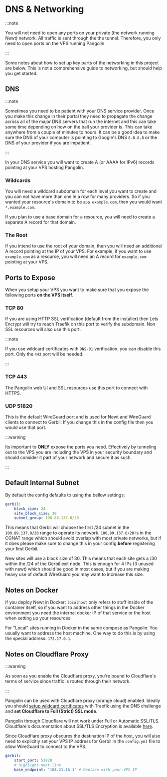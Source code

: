 # DNS & Networking

:::note

You will not need to open any ports on your private (the network running Newt) network. All traffic is sent through the the tunnel. Therefore, you only need to open ports on the VPS running Pangolin.

:::

Some notes about how to set up key parts of the networking in this project are below. This is not a comprehensive guide to networking, but should help you get started.

## DNS

:::note

Sometimes you need to be patient with your DNS service provider. Once you make this change in their portal they need to propagate the change across all of the major DNS servers that run the internet and this can take some time depending on how on the ball your provider is. This can take anywhere from a couple of minutes to hours. It can be a good idea to make sure the DNS of your computer is pointing to Google's DNS `8.8.8.8` or the DNS of your provider if you are impatient.

:::

In your DNS service you will want to create A (or AAAA for IPv6) records pointing at your VPS hosting Pangolin.

### Wildcards

You will need a wildcard subdomain for each level you want to create and you can not have more than one in a row for many providers. So if you wanted your resource's domain to be `app.example.com`, then you would want `*.example.com`.

If you plan to use a base domain for a resource, you will need to create a separate A record for that domain.

### The Root

If you intend to use the root of your domain, then you will need an additional A record pointing at the IP of your VPS. For example, if you want to use `example.com` as a resource, you will need an A record for `example.com` pointing at your VPS.

## Ports to Expose

When you setup your VPS you want to make sure that you expose the following ports **on the VPS itself**.

### TCP 80

If you are using HTTP SSL verification (default from the installer) then Lets Encrypt will try to reach Traefik on this port to verify the subdomain. Non SSL resources will also use this port.

:::note

If you use wildcard certificates with `DNS-01` verification, you can disable this port. Only the `443` port will be needed.

:::

### TCP 443

The Pangolin web UI and SSL resources use this port to connect with HTTPS.

### UDP 51820

This is the default WireGuard port and is used for Newt and WireGuard clients to connect to Gerbil. If you change this in the config file then you would use that port.

:::warning

Its important to **ONLY** expose the ports you need. Effectively by tunneling out to the VPS you are including the VPS in your security boundary and should consider it part of your network and secure it as such.

:::

## Default Internal Subnet

By default the config defaults to using the bellow settings:

```yaml
gerbil:
    block_size: 24
    site_block_size: 30
    subnet_group: 100.89.137.0/20
```

This means that Gerbil will choose the first /24 subnet in the `100.89.137.0/20` range to operate its network. `100.89.137.0/20` is in the CGNAT range which should avoid overlap with most private networks, but if it does please make sure to change this in your config **before** registering your first Gerbil.

New sites will use a block size of 30. This means that each site gets a /30 within the /24 of the Gerbil exit node. This is enough for 4 IPs (3 unused with newt) which should be good in most cases, but if you are making heavy use of default WireGuard you may want to increase this size.

## Notes on Docker

If you deploy Newt in Docker: `localhost` only refers to stuff inside of the container itself, so if you want to address other things in the Docker environment you need the internal docker IP of that service or the host when setting up your resources.

For "Local" sites running in Docker in the same compose as Pangolin: You usually want to address the host machine. One way to do this is by using the special address: `172.17.0.1`.

## Notes on Cloudflare Proxy

:::warning

As soon as you enable the Cloudflare proxy, you're bound to Cloudflare's terms of service since traffic is routed through their network.

:::

Pangolin can be used with Cloudflare proxy (orange cloud) enabled. Ideally you should [setup wildcard certificates](../03-Pangolin/02-Configuration/03-wildcard-certs.md) with Traefik using the DNS challenge and **set Cloudflare to Full (Strict) SSL mode**. 

Pangolin through Cloudflare will not work under Full or Automatic SSL/TLS. Cloudflare's documentation about SSL/TLS Encryption is available [here](https://developers.cloudflare.com/ssl/origin-configuration/ssl-modes/).

Since Cloudflare proxy obscures the destination IP of the host, you will also need to explicitly set your VPS IP address for Gerbil in the `config.yml` file to allow WireGuard to connect to the VPS.

```yaml
gerbil:
    start_port: 51820
    # highlight-next-line
    base_endpoint: "104.21.16.1" # Replace with your VPS IP
```
